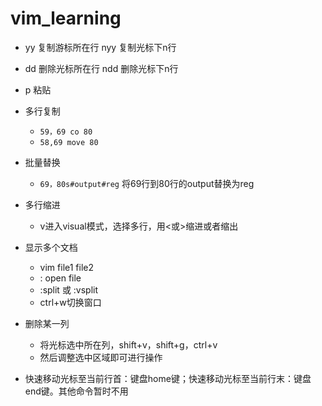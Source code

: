# vim_learning

* yy 复制游标所在行 	nyy	复制光标下n行
* dd 删除光标所在行    ndd   删除光标下n行
* p 粘贴
* 多行复制
  * `59，69 co 80`
  * `58,69 move 80`

* 批量替换
  * `69，80s#output#reg` 将69行到80行的output替换为reg
* 多行缩进
  * v进入visual模式，选择多行，用<或>缩进或者缩出
* 显示多个文档
  * vim file1 file2
  * : open file
  * :split 或 :vsplit
  * ctrl+w切换窗口
* 删除某一列
  * 将光标选中所在列，shift+v，shift+g，ctrl+v
  * 然后调整选中区域即可进行操作
* 快速移动光标至当前行首：键盘home键；快速移动光标至当前行末：键盘end键。其他命令暂时不用